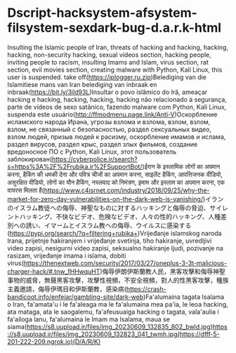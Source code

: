 # Dscript-hacksystem-afsystem-filsystem-sexdark-bug-d.a.r.k-html

Insulting the Islamic people of Iran, threats of hacking and hacking, hacking, hacking, non-security hacking, sexual videos section, hacking people, inviting people to racism, insulting Imams and Islam, virus section, rat section, evil movies section, creating malware with Python, Kali Linux, this user is suspended. take off(https://iplogger.ru.zip)Belediging van die Islamitiese mans van Iran belediging van inbraak en inbraak(https://bit.ly/3ild93L)Insultar o povo islâmico do Irã, ameaçar hacking e hacking, hacking, hacking, hacking não relacionado à segurança, parte de vídeos de sexo satânico, fazendo malware com Python, Kali Linux, suspenda este usuário(http://ffmodmenu.page.link/Anti-V)Оскорбление исламского народа Ирана, угрозы взлома и взлома, взлом, взлом, взлом, не связанный с безопасностью, раздел сексуальных видео, взлом людей, призыв людей к расизму, оскорбление имамов и ислама, раздел вирусов, раздел крыс, раздел злых фильмов, создание вредоносное ПО с Python, Kali Linux, этот пользователь заблокирован(https://cyberpolice.ir/search?s=https%3A%2F%2Frubika.ir%2FSupportBot/)ईरान के इस्लामिक लोगों का अपमान करना, हैकिंग की धमकी देना और पवित्र चीजों का अपमान करना, साइलेंट हैकिंग, आपत्तिजनक वीडियो, असुरक्षित वीडियो, लोगों का यौन हैकिंग, नस्लवाद को निमंत्रण, इमाम और इस्लाम का अपमान करना, एक वायरस मिलता है(https://www.c4isrnet.com/industry/2018/09/25/why-the-market-for-zero-day-vulnerabilities-on-the-dark-web-is-vanishing/)イランのイスラム教徒への侮辱、神聖なものに対するハッキングと侮辱の脅迫、サイレントハッキング、不快なビデオ、危険なビデオ、人々の性的ハッキング、人種差別への誘い、イマームとイスラム教への侮辱、ウイルスに感染する(https://pypi.org/search/?q=filtering+rubika+)Vrijeđanje islamskog naroda Irana, prijetnje hakiranjem i vrijeđanje svetinja, tiho hakiranje, uvredljivi video zapisi, nesigurni video zapisi, seksualno hakiranje ljudi, pozivanje na rasizam, vrijeđanje imama i islama, dobiti virus(https://thenextweb.com/security/2017/03/27/oneplus-3-3t-malicious-charger-hack/#.tnw_fHHwquHT)侮辱伊朗伊斯蘭教人民，黑客攻擊和侮辱神聖事物的威脅，無聲黑客攻擊，攻擊性視頻，不安全視頻，對人的性黑客攻擊，種族主義邀請，侮辱伊瑪目和伊斯蘭教，感染病(https://crash-bandicoot.info/enfejar/gambling-site/dark-web)Fa'alumaina tagata Isalama o Iran, fa'amata'u i le fa'aleaga ma le fa'alumaina mea pa'ia, le leoa hacking, ata mataga, ata le saogalemu, fa'afeusuaiga hacking o tagata, vala'aulia i fa'ailoga lanu, fa'alumaina le Imam ma Isalama, maua se siama(https://s8.uupload.ir/files/img_20230609_132835_802_bwld.jpg)https://s8.uupload.ir/files/img_20230609_132823_041_twmh.jpg(https://dfff-5-201-222-209.ngrok.io)(D/A/R/K)
